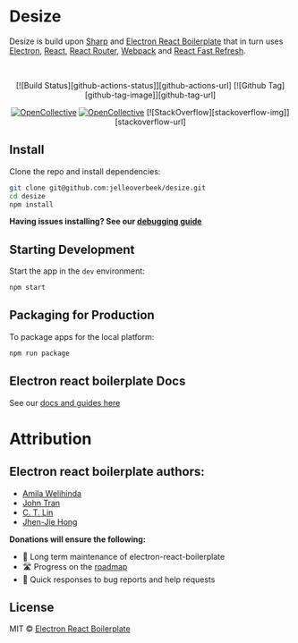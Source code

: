 # Desize

<p>
  Desize is build upon <a href="https://github.com/lovell/sharp">Sharp</a> and <a href="https://github.com/electron-react-boilerplate/electron-react-boilerplate">Electron React Boilerplate</a> that in turn uses <a href="https://electron.atom.io/">Electron</a>, <a href="https://facebook.github.io/react/">React</a>, <a href="https://github.com/reactjs/react-router">React Router</a>, <a href="https://webpack.js.org/">Webpack</a> and <a href="https://www.npmjs.com/package/react-refresh">React Fast Refresh</a>.
</p>

<br>

<div align="center">

[![Build Status][github-actions-status]][github-actions-url]
[![Github Tag][github-tag-image]][github-tag-url]

[![OpenCollective](https://opencollective.com/electron-react-boilerplate/backers/badge.svg)](#backers)
[![OpenCollective](https://opencollective.com/electron-react-boilerplate/sponsors/badge.svg)](#sponsors)
[![StackOverflow][stackoverflow-img]][stackoverflow-url]

</div>

## Install

Clone the repo and install dependencies:

```bash
git clone git@github.com:jelleoverbeek/desize.git
cd desize
npm install
```

**Having issues installing? See our [debugging guide](https://github.com/electron-react-boilerplate/electron-react-boilerplate/issues/400)**

## Starting Development

Start the app in the `dev` environment:

```bash
npm start
```

## Packaging for Production

To package apps for the local platform:

```bash
npm run package
```

## Electron react boilerplate Docs

See our [docs and guides here](https://electron-react-boilerplate.js.org/docs/installation)

# Attribution

## Electron react boilerplate authors:

- [Amila Welihinda](https://github.com/amilajack)
- [John Tran](https://github.com/jooohhn)
- [C. T. Lin](https://github.com/chentsulin)
- [Jhen-Jie Hong](https://github.com/jhen0409)

**Donations will ensure the following:**

- 🔨 Long term maintenance of electron-react-boilerplate
- 🛣 Progress on the [roadmap](https://electron-react-boilerplate.js.org/docs/roadmap)
- 🐛 Quick responses to bug reports and help requests

## License

MIT © [Electron React Boilerplate](https://github.com/electron-react-boilerplate)
